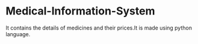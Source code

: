 # Medical-Information-System
It contains the details of medicines and their prices.It is made using python language. 
